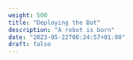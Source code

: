 ```yaml
---
weight: 500
title: "Deploying the Bot"
description: "A robot is born"
date: "2023-05-22T00:34:57+01:00"
draft: false
---
```

